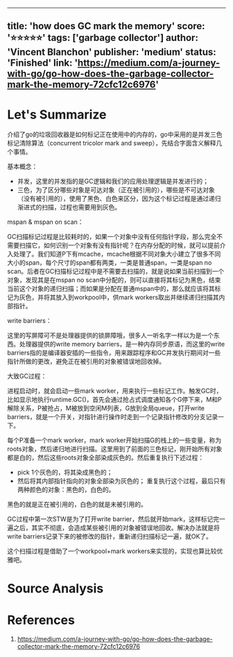 
---
title: 'how does GC mark the memory'
score: '⭐️⭐️⭐️⭐️⭐️'
tags: ['garbage collector']
author: 'Vincent Blanchon'
publisher: 'medium'
status: 'Finished'
link: 'https://medium.com/a-journey-with-go/go-how-does-the-garbage-collector-mark-the-memory-72cfc12c6976'
---

# Let's Summarize

介绍了go的垃圾回收器是如何标记正在使用中的内存的，go中采用的是并发三色标记清除算法（concurrent tricolor mark and sweep），先结合字面含义解释几个事情。

基本概念：

- 并发，这里的并发指的是GC逻辑和我们的应用处理逻辑是并发进行的；
- 三色，为了区分哪些对象是可达对象（正在被引用的），哪些是不可达对象（没有被引用的），使用了黑色、白色来区分，因为这个标记过程是通过递归渐进式的扫描，过程也需要用到灰色。

mspan & mspan on scan：

GC扫描标记过程是比较耗时的，如果一个对象中没有任何指针字段，那么完全不需要扫描它，如何识别一个对象有没有指针呢？在内存分配的时候，就可以提前介入处理了。我们知道P下有mcache，mcache根据不同对象大小建立了很多不同大小的span，每个尺寸的span都有两类，一类是普通span，一类是span no scan。后者在GC扫描标记过程中是不需要去扫描的，就是说如果当前扫描到一个对象，发现其是在mspan no scan中分配的，则可以直接将其标记为黑色，结束当前这个对象的递归扫描；而如果是分配在普通mspan中的，那么就应该将其标记为灰色，并将其放入到workpool中，供mark workers取出并继续递归扫描其内部指针。

write barriers：

这里的写屏障可不是处理器提供的锁屏障哦，很多人一听名字一样以为是一个东西。处理器提供的write memory barriers，是一种内存同步原语，而这里的write barriers指的是编译器安插的一些指令，用来跟踪程序和GC并发执行期间对一些指针所做的更改，避免正在被引用的对象被错误地回收掉。

大致GC过程：

进程启动时，就会启动一些mark worker，用来执行一些标记工作。触发GC时，比如显示地执行runtime.GC()，首先会通过抢占式调度通知各个G停下来，M和P解除关系，P被抢占，M被放到空闲M列表，G放到全局queue，打开write barriers，就是一个开关，对指针进行操作时走到一个记录指针修改的分支记录一下。

每个P准备一个mark worker，mark worker开始扫描G的栈上的一些变量，称为roots对象，然后递归地进行扫描。这里用到了前面的三色标记，刚开始所有对象都是白的，然后这些roots对象全部染成灰色的。然后重复执行下述过程：
- pick 1个灰色的，将其染成黑色的；
- 然后将其内部指针指向的对象全部染为灰色的；
重复执行这个过程，最后只有两种颜色的对象：黑色的，白色的。

黑色的就是正在被引用的，白色的就是未被引用的。

GC过程中第一次STW是为了打开write barrier，然后就开始mark，这样标记完一遍之后，其实不彻底，会造成某些被引用的对象被错误地回收。解决办法就是将write barriers记录下来的被修改的指针，重新递归扫描标记一遍，就OK了。

这个扫描过程是借助了一个workpool+mark workers来实现的，实现也算比较优雅吧。

# Source Analysis



# References
1. https://medium.com/a-journey-with-go/go-how-does-the-garbage-collector-mark-the-memory-72cfc12c6976
